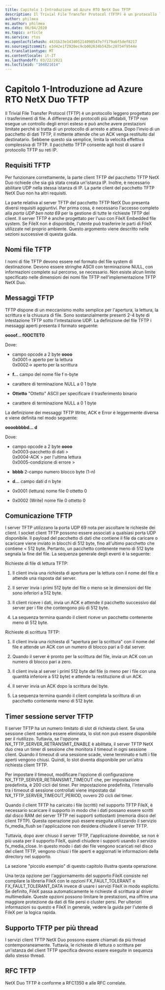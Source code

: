 ```yaml
---
title: Capitolo 1-Introduzione ad Azure RTO NetX Duo TFTP
description: Il Trivial File Transfer Protocol (TFTP) è un protocollo leggero progettato per i trasferimenti di file.
author: philmea
ms.author: philmea
ms.date: 06/04/2020
ms.topic: article
ms.service: rtos
ms.openlocfilehash: 4431b23e143d05214090547e7f179a6f5def8217
ms.sourcegitcommit: e3d42e1f2920ec9cb002634b542bc20754f9544e
ms.translationtype: MT
ms.contentlocale: it-IT
ms.lasthandoff: 03/22/2021
ms.locfileid: "104821614"
---
```

# <a name="chapter-1---introduction-to-azure-rtos-netx-duo-tftp"></a>Capitolo 1-Introduzione ad Azure RTO NetX Duo TFTP 

Il Trivial File Transfer Protocol (TFTP) è un protocollo leggero progettato per i trasferimenti di file. A differenza dei protocolli più affidabili, TFTP non esegue un controllo degli errori esteso e può anche avere prestazioni limitate perché si tratta di un protocollo di arresto e attesa. Dopo l'invio di un pacchetto di dati TFTP, il mittente attende che un ACK venga restituito dal destinatario. Sebbene questo sia semplice, limita la velocità effettiva complessiva di TFTP. Il pacchetto TFTP consente agli host di usare il protocollo TFTP su reti IP.

## <a name="tftp-requirements"></a>Requisiti TFTP

Per funzionare correttamente, la parte client TFTP del pacchetto TFTP NetX Duo richiede che sia già stata creata un'istanza IP. Inoltre, è necessario abilitare UDP nella stessa istanza di IP. La parte client del pacchetto TFTP NetX Duo non ha altri requisiti.

La parte relativa al server TFTP del pacchetto TFTP NetX Duo presenta diversi requisiti aggiuntivi. Per prima cosa, è necessario l'accesso completo alla *porta UDP ben nota 69* per la gestione di tutte le richieste TFTP del client. Il server TFTP è anche progettato per l'uso con FileX Embedded file system. Se FileX non è disponibile, l'utente può trasferire le parti di FileX utilizzate nel proprio ambiente. Questo argomento viene descritto nelle sezioni successive di questa guida.

## <a name="tftp-file-names"></a>Nomi file TFTP 

I nomi di file TFTP devono essere nel formato del file system di destinazione. Devono essere stringhe ASCII con terminazione NULL, con informazioni complete sul percorso, se necessario. Non esiste alcun limite specificato nelle dimensioni dei nomi file TFTP nell'implementazione TFTP NetX Duo.

## <a name="tftp-messages"></a>Messaggi TFTP

TFTP dispone di un meccanismo molto semplice per l'apertura, la lettura, la scrittura e la chiusura di file. Sono sostanzialmente presenti 2-4 byte di intestazione TFTP sotto l'intestazione UDP. La definizione del file TFTP i messaggi aperti presenta il formato seguente:

**oooof... f0OCTET0**

Dove:

- campo opcode a 2 byte **oooo**  
0x0001-> aperto per la lettura  
0x0002-> aperto per la scrittura

- **f...** campo del nome file f n-byte

- carattere di terminazione NULL a 0 1 byte

- **Ottetto** "Ottetto" ASCII per specificare il trasferimento binario

- carattere di terminazione NULL a 0 1 byte

La definizione dei messaggi TFTP Write, ACK e Error è leggermente diversa e viene definita nel modo seguente:

**oooobbbbd... d**

Dove:

- campo opcode a 2 byte **oooo**  
0x0003-pacchetto di dati >  
0x0004-ACK > per l'ultima lettura  
0x0005-condizione di errore >  

- **bbbb** 2-campo numero blocco byte (1-n)

- **d...** campo dati d n byte


- 0x0001 (lettura) nome file 0 ottetto 0

- 0x0002 (Write) nome file 0 ottetto 0

## <a name="tftp-communication"></a>Comunicazione TFTP

I server TFTP utilizzano la porta UDP 69 nota per ascoltare le richieste dei client. I socket client TFTP possono essere associati a qualsiasi porta UDP disponibile. Il payload del pacchetto di dati che contiene il file da caricare o scaricare viene inviato in blocchi di 512 byte, fino all'ultimo pacchetto che contiene < 512 byte. Pertanto, un pacchetto contenente meno di 512 byte segnala la fine del file. La sequenza generale degli eventi è la seguente:

Richieste di file di lettura TFTP:

1.  Il client invia una richiesta di apertura per la lettura con il nome del file e attende una risposta dal server.

2.  Il server invia i primi 512 byte del file o meno se le dimensioni del file sono inferiori a 512 byte.

3.  Il client riceve i dati, invia un ACK e attende il pacchetto successivo dal server per i file che contengono più di 512 byte.

4.  La sequenza termina quando il client riceve un pacchetto contenente meno di 512 byte.

Richieste di scrittura TFTP:

1.  Il client invia una richiesta di "apertura per la scrittura" con il nome del file e attende un ACK con un numero di blocco pari a 0 dal server.

2.  Quando il server è pronto per la scrittura del file, invia un ACK con un numero di blocco pari a zero.

3.  Il client invia al server i primi 512 byte del file (o meno per i file con una quantità inferiore a 512 byte) e attende la restituzione di un ACK.

4.  Il server invia un ACK dopo la scrittura dei byte.

5.  La sequenza termina quando il client completa la scrittura di un pacchetto contenente meno di 512 byte.
 

## <a name="tftp-server-session-timer"></a>Timer sessione server TFTP

Il server TFTP ha un numero limitato di slot di richiesta client. Se una sessione client sembra essere eliminata, lo slot non può essere disponibile per il riutilizzo. Tuttavia, se l'opzione NX_TFTP_SERVER_RETRANSMIT_ENABLE è abilitata, il server TFTP NetX duo crea un timer di sessione che monitora il timeout in ogni sessione client. Quando il timeout di una sessione scade, viene terminato e tutti i file aperti vengono chiusi. Quindi, lo slot diventa disponibile per un'altra richiesta client TFTP.

Per impostare il timeout, modificare l'opzione di configurazione NX_TFTP_SERVER_RETRANSMIT_TIMEOUT che, per impostazione predefinita, è 200 cicli del timer. Per impostazione predefinita, l'intervallo tra i timeout di sessione controllati viene impostato dal NX_TFTP_SERVER_TIMEOUT_PERIOD, ovvero 20 cicli del timer.

Quando il client TFTP ha caricato i file (scritti) nel supporto TFTP FileX, è necessario scaricare il supporto in modo che i dati possano essere scritti dal disco RAM del server TFTP nei supporti sottostanti (memoria disco del client TFTP). Questa operazione può essere eseguita utilizzando il servizio fx_media_flush se l'applicazione non desidera chiudere il server TFTP.

Tuttavia, dopo aver chiuso il server TFTP, l'applicazione dovrebbe, se non è più usata per il supporto FileX, quindi chiudere i supporti usando il servizio fx_media_close. In questo modo i dati dei file vengono scaricati nel disco del client TFTP, vengono chiusi i file aperti e aggiornati le informazioni della directory nel supporto.

La sezione "piccolo esempio" di questo capitolo illustra questa operazione.

Una terza opzione per l'aggiornamento del supporto FileX consiste nel compilare la libreria FileX con le opzioni FX_FAULT_TOLERANT o FX_FAULT_TOLERANT_DATA invece di usare i servizi FileX in modo esplicito. Se definito, FileX passa automaticamente le richieste di scrittura al driver multimediale. Queste opzioni possono limitare le prestazioni, ma offrire una maggiore protezione da dati di file persi o cluster persi. Per ulteriori informazioni su questo e FileX in generale, vedere la guida per l'utente di FileX per la logica rapida.

## <a name="tftp-multi-thread-support"></a>Supporto TFTP per più thread

I servizi client TFTP NetX Duo possono essere chiamati da più thread contemporaneamente. Tuttavia, le richieste di lettura o scrittura per un'istanza del client TFTP specifica devono essere eseguite in sequenza dallo stesso thread.

## <a name="tftp-rfcs"></a>RFC TFTP

NetX Duo TFTP è conforme a RFC1350 e alle RFC correlate.

